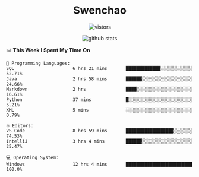 <h1 align="center">Swenchao</h3>

<p align="center">
  <img src="https://visitor-badge.glitch.me/badge?page_id=Swenchao" alt="vistors" />
</p>

<p align="center">
  <img src="https://github-readme-stats.vercel.app/api?username=Swenchao&count_private=true&show_icons=true&theme=vue-dark&hide_title=true" alt="github stats" />
</p>

<!--START_SECTION:waka-->
📊 **This Week I Spent My Time On** 

```text
💬 Programming Languages: 
SQL                      6 hrs 21 mins       █████████████░░░░░░░░░░░░   52.71% 
Java                     2 hrs 58 mins       ██████░░░░░░░░░░░░░░░░░░░   24.66% 
Markdown                 2 hrs               ████░░░░░░░░░░░░░░░░░░░░░   16.61% 
Python                   37 mins             █░░░░░░░░░░░░░░░░░░░░░░░░   5.21% 
XML                      5 mins              ░░░░░░░░░░░░░░░░░░░░░░░░░   0.79%

🔥 Editors: 
VS Code                  8 hrs 59 mins       ██████████████████░░░░░░░   74.53% 
IntelliJ                 3 hrs 4 mins        ██████░░░░░░░░░░░░░░░░░░░   25.47%

💻 Operating System: 
Windows                  12 hrs 4 mins       █████████████████████████   100.0%

```


<!--END_SECTION:waka-->
